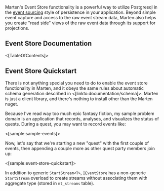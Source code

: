 <!--Title:Marten as Event Store-->
<!--Url:events-->

Marten's Event Store functionality is a powerful way to utilize Postgresql in the [event sourcing](http://martinfowler.com/eaaDev/EventSourcing.html) style of persistence in your application. Beyond simple event capture and access to the raw event
stream data, Marten also helps you create "read side" views of the raw event data through its support for projections. 

## Event Store Documentation

<[TableOfContents]>

## Event Store Quickstart

There is not anything special you need to do to enable the event store functionality in Marten, and it obeys the same rules about automatic schema generation described in <[linkto:documentation/schema]>. Marten is just a client library,
and there's nothing to install other than the Marten nuget.

Because I’ve read way too much epic fantasy fiction, my sample problem domain is an application that records, analyses, and visualizes the status of quests. During a quest, you may want to record events like:

<[sample:sample-events]>

Now, let's say that we're starting a new "quest" with the first couple of events, then appending a couple more as other quest party members join up:

<[sample:event-store-quickstart]>

In addition to generic `StartStream<T>`, `IEventStore` has a non-generic `StartStream` overload to create streams without associating them with aggregate type (stored in `mt_streams` table).
